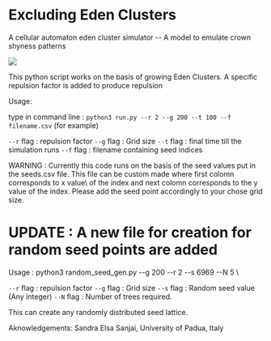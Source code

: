 # Excluding Eden Clusters


A cellular automaton eden cluster simulator -- A model to emulate crown shyness patterns

<img src="https://upload.wikimedia.org/wikipedia/commons/4/4b/Crown_shyness.jpg"/>


This python script works on the basis of growing Eden Clusters. A specific repulsion factor is added to produce repulsion

Usage:

type in command line :  `python3 run.py --r 2 --g 200 --t 100 --f filename.csv` (for example)    

`--r` flag : repulsion factor
`--g` flag : Grid size 
`--t` flag : final time till the simulation runs 
`--f` flag : filename containing seed indices

WARNING : Currently this code runs on the basis of the seed values put in the seeds.csv file. This file can be custom made where first colomn corresponds to x value\ of the index and next colomn corresponds to the y value of the index. Please add the seed point accordingly to your chose grid size.

# UPDATE : A new file for creation for random seed points are added 
Usage :  python3 random_seed_gen.py --g 200 --r 2 --s 6969 --N 5 \

`--r` flag : repulsion factor
`--g` flag : Grid size 
`--s` flag : Random seed value (Any integer) 
`--N` flag : Number of trees required. 

This can create any randomly distributed seed lattice.

Aknowledgements: Sandra Elsa Sanjai, University of Padua, Italy





